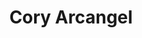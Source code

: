 ---
ee_id: '2148'
site: '1'
type: '2'
url: 2006-032-cory-arcangel-monograph
title: 'Cory Arcangel '
year: '2006'
display_year: '2006'
medium:
dims: 9.25 x 6.5 x 0.35 inches
pitch:
ps:
live_url:
related:
youtube:
related_code:
imgs: 2005-032-migros-monograph-full-database-ih.jpg
subheading: "(Monograph)"
download:
add_credit:
add_credits:
commission:
layout: things-i-made
---